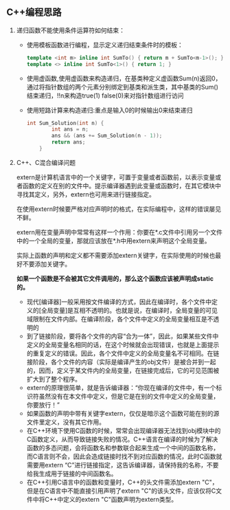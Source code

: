 ## C++编程思路

1. 递归函数不能使用条件运算符如何结束：

   - 使用模板函数进行编程，显示定义递归结束条件时的模板：

     ```c++
     template <int m> inline int SumTo() { return m + SumTo<m-1>(); }  
     template <> inline int SumTo<1>() { return 1; }
     ```

   - 使用虚函数,使用虚函数来构造递归，在基类种定义虚函数Sum(n)返回0，通过将指针数组的两个元素分别绑定到基类和派生类，其中基类的Sum()结束递归，!!n来构造true(1) false(0)来对指针数组进行访问

   - 使用短路计算来构造递归:重点是输入0的时候输出0来结束递归

     ```c++
     int Sum_Solution(int n) {
             int ans = n;
             ans && (ans += Sum_Solution(n - 1));
             return ans;
         }
     ```

2. C++、C混合编译问题

   extern是计算机语言中的一个关键字，可置于变量或者函数前，以表示变量或者函数的定义在别的文件中。提示编译器遇到此变量或函数时，在其它模块中寻找其定义，另外，extern也可用来进行链接指定。

   在使用extern时候要严格对应声明时的格式，在实际编程中，这样的错误屡见不鲜。

   extern用在变量声明中常常有这样一个作用：你要在*.c文件中引用另一个文件中的一个全局的变量，那就应该放在*.h中用extern来声明这个全局变量。

   实际上函数的声明和定义都不需要添加extern关键字，在实际使用的时候也最好不要添加关键字。

   **如果一个函数是不会被其它文件调用的，那么这个函数应该被声明成static的。**

   - 现代[编译器]一般采用按文件编译的方式，因此在编译时，各个文件中定义的[全局变量]是互相不透明的。也就是说，在编译时，全局变量的可见域限制在文件内部。在编译阶段，各个文件中定义的全局变量相互是不透明的
   - 到了链接阶段，要将各个文件的内容“合为一体”，因此，如果某些文件中定义的全局变量名相同的话，在这个时候就会出现错误，也就是上面提示的重复定义的错误。因此，各个文件中定义的全局变量名不可相同。在链接阶段，各个文件的内容（实际是编译产生的obj文件）是被合并到一起的，因而，定义于某文件内的全局变量，在链接完成后，它的可见范围被扩大到了整个程序。
   - extern的原理很简单，就是告诉编译器：“你现在编译的文件中，有一个标识符虽然没有在本文件中定义，但是它是在别的文件中定义的全局变量，你要放行！”
   - 如果函数的声明中带有关键字extern，仅仅是暗示这个函数可能在别的源文件里定义，没有其它作用。
   - 在C++环境下使用C函数的时候，常常会出现编译器无法找到obj模块中的C函数定义，从而导致链接失败的情况。C++语言在编译的时候为了解决函数的多态问题，会将函数名和参数联合起来生成一个中间的函数名称，而C语言则不会，因此会造成链接时找不到对应函数的情况，此时C函数就需要用extern “C”进行链接指定，这告诉编译器，请保持我的名称，不要给我生成用于链接的中间函数名。
   - 在C++引用C语言中的函数和变量时，C++的头文件需添加extern "C"，但是在C语言中不能直接引用声明了extern "C"的该头文件，应该仅将C文件中将C++中定义的extern "C"函数声明为extern类型。
